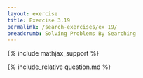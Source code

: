 ```yaml
---
layout: exercise
title: Exercise 3.19
permalink: /search-exercises/ex_19/
breadcrumb: Solving Problems By Searching
---
```


{% include mathjax_support %}

<div><i class="arrow-up loader" data-chapter="search-exercises" data-exercise="ex_19" data-rating="0"></i></div>
{% include_relative question.md %}
